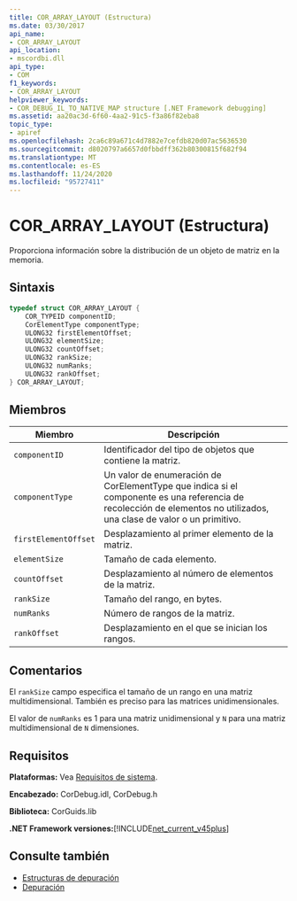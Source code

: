 ```yaml
---
title: COR_ARRAY_LAYOUT (Estructura)
ms.date: 03/30/2017
api_name:
- COR_ARRAY_LAYOUT
api_location:
- mscordbi.dll
api_type:
- COM
f1_keywords:
- COR_ARRAY_LAYOUT
helpviewer_keywords:
- COR_DEBUG_IL_TO_NATIVE_MAP structure [.NET Framework debugging]
ms.assetid: aa20ac3d-6f60-4aa2-91c5-f3a86f82eba8
topic_type:
- apiref
ms.openlocfilehash: 2ca6c89a671c4d7882e7cefdb820d07ac5636530
ms.sourcegitcommit: d8020797a6657d0fbbdff362b80300815f682f94
ms.translationtype: MT
ms.contentlocale: es-ES
ms.lasthandoff: 11/24/2020
ms.locfileid: "95727411"
---
```

# <a name="cor_array_layout-structure"></a>COR_ARRAY_LAYOUT (Estructura)

Proporciona información sobre la distribución de un objeto de matriz en la memoria.  
  
## <a name="syntax"></a>Sintaxis  
  
```cpp  
typedef struct COR_ARRAY_LAYOUT {  
    COR_TYPEID componentID;  
    CorElementType componentType;  
    ULONG32 firstElementOffset;  
    ULONG32 elementSize;  
    ULONG32 countOffset;
    ULONG32 rankSize;
    ULONG32 numRanks;
    ULONG32 rankOffset;
} COR_ARRAY_LAYOUT;  
```  
  
## <a name="members"></a>Miembros  
  
|Miembro|Descripción|  
|------------|-----------------|  
|`componentID`|Identificador del tipo de objetos que contiene la matriz.|  
|`componentType`|Un valor de enumeración de CorElementType que indica si el componente es una referencia de recolección de elementos no utilizados, una clase de valor o un primitivo.|  
|`firstElementOffset`|Desplazamiento al primer elemento de la matriz.|  
|`elementSize`|Tamaño de cada elemento.|  
|`countOffset`|Desplazamiento al número de elementos de la matriz.|  
|`rankSize`|Tamaño del rango, en bytes.|  
|`numRanks`|Número de rangos de la matriz.|  
|`rankOffset`|Desplazamiento en el que se inician los rangos.|  
  
## <a name="remarks"></a>Comentarios  

 El `rankSize` campo especifica el tamaño de un rango en una matriz multidimensional. También es preciso para las matrices unidimensionales.  
  
 El valor de `numRanks` es 1 para una matriz unidimensional y `N` para una matriz multidimensional de `N` dimensiones.  
  
## <a name="requirements"></a>Requisitos  

 **Plataformas:** Vea [Requisitos de sistema](../../get-started/system-requirements.md).  
  
 **Encabezado:** CorDebug.idl, CorDebug.h  
  
 **Biblioteca:** CorGuids.lib  
  
 **.NET Framework versiones:**[!INCLUDE[net_current_v45plus](../../../../includes/net-current-v45plus-md.md)]  
  
## <a name="see-also"></a>Consulte también

- [Estructuras de depuración](debugging-structures.md)
- [Depuración](index.md)
